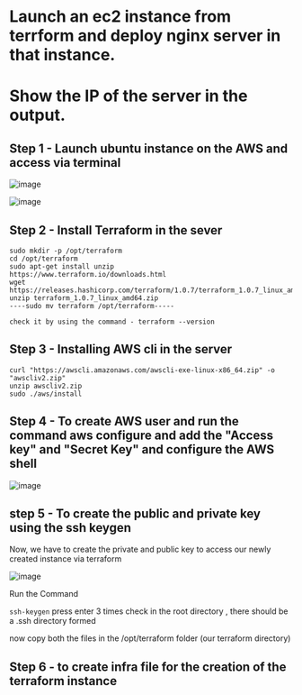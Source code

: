 # Launch an ec2 instance from terrform and deploy nginx server in that instance.
# Show the IP of the server in the output.

## Step 1 - Launch ubuntu instance on the AWS and access via terminal

![image](https://user-images.githubusercontent.com/67600604/184825997-b372c460-7ebf-44e4-b11a-33aca6e6ad96.png)

![image](https://user-images.githubusercontent.com/67600604/184826577-b4d07f8d-9ec2-45b0-8499-ba9386dea13d.png)

## Step 2 - Install Terraform in the sever 

``` 
sudo mkdir -p /opt/terraform
cd /opt/terraform
sudo apt-get install unzip
https://www.terraform.io/downloads.html
wget https://releases.hashicorp.com/terraform/1.0.7/terraform_1.0.7_linux_amd64.zip
unzip terraform_1.0.7_linux_amd64.zip
----sudo mv terraform /opt/terraform-----

check it by using the command - terraform --version 

```
## Step 3 - Installing AWS cli in the server 

```
curl "https://awscli.amazonaws.com/awscli-exe-linux-x86_64.zip" -o "awscliv2.zip"
unzip awscliv2.zip
sudo ./aws/install
```

## Step 4 - To create AWS user and run the command aws configure and add the "Access key" and "Secret Key" and configure the AWS shell

![image](https://user-images.githubusercontent.com/67600604/184829544-cc281cac-9e05-40f6-a353-943401ad71db.png)

## step 5 - To create the public and private key using the ssh keygen

Now, we have to create the private and public key to access our newly created instance via terraform

![image](https://user-images.githubusercontent.com/67600604/184830113-8328dac7-ef71-44dc-be81-f41adcf23191.png)

Run the Command 

```ssh-keygen```
press enter 3 times 
check in the root directory , there should be a .ssh directory formed 

now copy both the files in the /opt/terraform folder (our terraform directory)

## Step 6 - to create infra file for the creation of the terraform instance 



